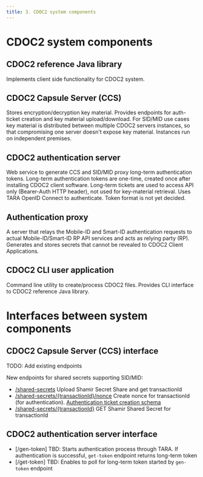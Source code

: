 ```yaml
---
title: 3. CDOC2 system components
---
```


# CDOC2 system components

## CDOC2 reference Java library

Implements client side functionality for CDOC2 system.

## CDOC2 Capsule Server (CCS)

Stores encryption/decryption key material. Provides endpoints for auth-ticket creation and
key material upload/download. For SID/MID use cases key material is distributed
between multiple CDOC2 servers instances, so that compromising one server doesn't expose key material.
Instances run on independent premises.

## CDOC2 authentication server

Web service to generate CCS and SID/MID proxy long-term authentication tokens.
Long-term authentication tokens are one-time, created once after installing CDOC2 client software.
Long-term tickets are used to access API only (Bearer-Auth HTTP header), not used for key-material
retrieval. Uses TARA OpenID Connect to authenticate. Token format is not yet decided.

## Authentication proxy
A server that relays the Mobile-ID and Smart-ID authentication requests to actual Mobile-ID/Smart-ID RP API services and acts as relying party (RP). Generates and stores secrets that cannot be revealed to CDOC2 Client Applications.

## CDOC2 CLI user application

Command line utility to create/process CDOC2 files. Provides CLI interface to CDOC2 reference Java library.

# Interfaces between system components

## CDOC2 Capsule Server (CCS) interface

TODO: Add existing endpoints

New endpoints for shared secrets supporting SID/MID:

* [/shared-secrets](https://gitlab.ext.cyber.ee/cdoc2/cdoc20_java/-/blob/RM-55885/cdoc2-openapi/cdoc2-key-capsules.yaml#L111) Upload Shamir Secret Share and get transactionId
* [/shared-secrets/{transactionId}/nonce](https://gitlab.ext.cyber.ee/cdoc2/cdoc20_java/-/blob/RM-55885/cdoc2-openapi/cdoc2-key-capsules.yaml#L136)
  Create nonce for transactionId (for authentication). [Authentication ticket creation schema](https://gitlab.cyber.ee/id/ee-ria/ria_tender_test_assignment_2023/-/blob/master/exercise-2.3-authentication-multi-server/multi-server-auth-protocol.md?ref_type=heads#nonsside-v%C3%A4ljastamise-p%C3%A4ringud)
* [/shared-secrets/{transactionId}](https://gitlab.ext.cyber.ee/cdoc2/cdoc20_java/-/blob/RM-55885/cdoc2-openapi/cdoc2-key-capsules.yaml#L71) GET Shamir Shared Secret for transactionId

## CDOC2 authentication server interface

* [/gen-token] TBD: Starts authentication process through TARA. If authentication is successful,
  `get-token` endpoint returns long-term token
* [/get-token] TBD: Enables to poll for long-term token started by `gen-token` endpoint
